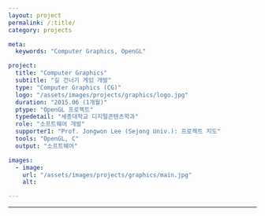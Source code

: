 ```yaml
---
layout: project
permalink: /:title/
category: projects

meta:
  keywords: "Computer Graphics, OpenGL"

project:
  title: "Computer Graphics"
  subtitle: "길 건너기 게임 개발"
  type: "Computer Graphics (CG)"
  logo: "/assets/images/projects/graphics/logo.jpg"
  duration: "2015.06 (1개월)"
  ptype: "OpenGL 프로젝트"
  typedetail: "세종대학교 디지털콘텐츠학과"
  role: "소프트웨어 개발"
  supporter1: "Prof. Jongwon Lee (Sejong Univ.): 프로젝트 지도"
  tools: "OpenGL, C"
  output: "소프트웨어"

images:
  - image:
    url: "/assets/images/projects/graphics/main.jpg"
    alt:

---
```

---
<br>

